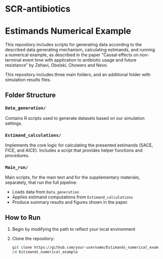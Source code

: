 SCR-antibiotics
================

# Estimands Numerical Example

This repository includes scripts for generating data according to the described data generating mechanism, calculating estimands, and running a numerical example, as described in the paper "Causal effects on non-terminal event time with application to antibiotic usage and future resistance"
by Zehavi, Obolski, Chowers and Nevo.

This repository includes three main folders, and an additional folder with simulation results files.



## Folder Structure

### `Data_generation/`
Contains R scripts used to generate datasets based on our simulation settings.

### `Estimand_calculations/`
Implements the core logic for calculating the presented estimands (SACE, FICE, and AICE). Includes a script that provides helper functions and procedures.

### `Main_run/`
Main scripts, for the main text and for the supplementary materials, separately, that run the full pipeline:
- Loads data from `Data_generation`
- Applies estimand computations from `Estimand_calculations`
- Produce summary results and figures shown in the paper.

## How to Run
1. Begin by modifying the path to reflect your local environment

2. Clone the repository:
   ```bash
   git clone https://github.com/your-username/Estimands_numerical_example.git
   cd Estimands_numerical_example
  
